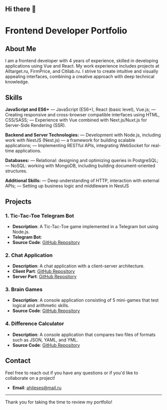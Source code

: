 ## Hi there 👋

# Frontend Developer Portfolio

## About Me
I am a frontend developer with 4 years of experience, skilled in developing applications using Vue and React. My work experience includes projects at Alltarget.ru, FirmPrice, and Citilab.ru. I strive to create intuitive and visually appealing interfaces, combining a creative approach with deep technical knowledge.

## Skills
**JavaScript and ES6+**
— JavaScript (ES6+), React (basic level), Vue.js;
— Creating responsive and cross-browser compatible interfaces using HTML, CSS/SASS;
— Experience with Vue combined with Next.js/Nuxt.js for Server-Side Rendering (SSR).

**Backend and Server Technologies:**
— Development with Node.js, including work with NestJS (Nest.js) — a framework for building scalable applications;
— Implementing RESTful APIs, integrating WebSocket for real-time applications.

**Databases:**
— Relational: designing and optimizing queries in PostgreSQL;
— NoSQL: working with MongoDB, including building document-oriented structures.

**Additional Skills:**
— Deep understanding of HTTP, interaction with external APIs;
— Setting up business logic and middleware in NestJS

## Projects
### 1. Tic-Tac-Toe Telegram Bot
- **Description**: A Tic-Tac-Toe game implemented in a Telegram bot using Node.js.
- **Telegram Bot**:
- **Source Code**: [GitHub Repository](https://github.com/Tokimikichika/telegram-bot-tictactoe)

### 2. Chat Application
- **Description**: A chat application with a client-server architecture.
- **Client Part**: [GitHub Repository](https://github.com/Tokimikichika/chat-client)
- **Server Part**: [GitHub Repository](https://github.com/Tokimikichika/chat-server)

### 3. Brain Games
- **Description**: A console application consisting of 5 mini-games that test logical and arithmetic skills.
- **Source Code**: [GitHub Repository](https://github.com/Tokimikichika/frontend-project-lvl1)

### 4. Difference Calculator
- **Description**: A console application that compares two files of formats such as JSON, YAML, and YML.
- **Source Code**: [GitHub Repository](https://github.com/Tokimikichika/fullstack-javascript-project-46)

## Contact
Feel free to reach out if you have any questions or if you'd like to collaborate on a project!

- **Email**: [ahileses@mail.ru](mailto:ahileses@mail.ru)

---

Thank you for taking the time to review my portfolio!
